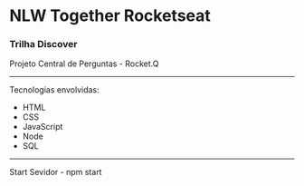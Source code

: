 # NLW Together Rocketseat

### Trilha Discover
Projeto Central de Perguntas - Rocket.Q

------------
Tecnologias envolvidas:
- HTML
- CSS
- JavaScript
- Node
- SQL

------------
Start Sevidor - npm start